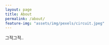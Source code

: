 ```yaml
---
layout: page
title: About
permalink: /about/
feature-img: "assets/img/pexels/circuit.jpeg"
---
```


그적그적..